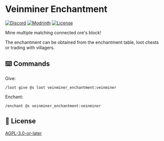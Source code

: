 # Veinminer Enchantment

[![Discord](https://img.shields.io/discord/1327308441324097681?label=discord&color=blue&logo=discord)](https://discord.gg/5UdcDa5xNC)
[![Modrinth](https://img.shields.io/modrinth/dt/ly-veinminer-enchantment?label=modrinth&logo=modrinth)](https://modrinth.com/datapack/ly-veinminer-enchantment)
[![License](https://img.shields.io/github/license/lullaby6/enchantments-data-pack)](https://github.com/lullaby6/enchantments-data-pack/blob/main/LICENSE)

Mine multiple matching connected ore's block!

The enchantment can be obtained from the enchantment table, loot chests or trading with villagers.

## ⌨️ Commands

Give:

```mcfunction
/loot give @s loot veinminer_enchantment:veinminer
```

Enchant:

```mcfunction
/enchant @s veinminer_enchantment:veinminer
```

## 🪪 License

[AGPL-3.0-or-later](https://github.com/lullaby6/enchantments-data-pack/blob/main/LICENSE)